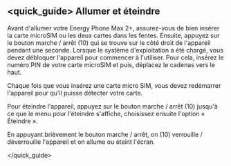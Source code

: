 ## <quick_guide> Allumer et éteindre

Avant d'allumer votre Energy Phone Max 2+, assurez-vous de bien insérer la carte microSIM ou les deux cartes dans les fentes. Ensuite, appuyez sur le bouton marche / arrêt (10) qui se trouve sur le côté droit de l'appareil pendant une seconde. Lorsque le système d'exploitation a été chargé, vous devez débloquer l'appareil pour commencer à l'utiliser.  Pour cela, insérez le numéro PIN de votre carte microSIM et puis, déplacez le cadenas vers le haut.

Chaque fois que vous insérez une carte micro SIM, vous devez redémarrer l'appareil pour qu'il puisse détecter votre carte.

Pour éteindre l'appareil, appuyez sur le bouton marche / arrêt (10) jusqu'à ce que le menu pour l'éteindre s'affiche, choisissez ensuite l'option « Éteindre ».

En appuyant brièvement le bouton marche / arrêt, on (10) verrouille / déverrouille l'appareil et on allume ou éteint l'écran.

</quick_guide>
